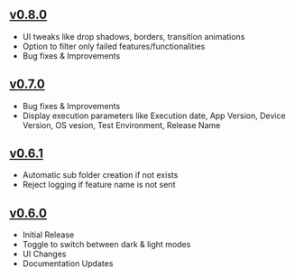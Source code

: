 ## **[v0.8.0](https://rubygems.org/gems/nxgreport/versions/0.8.0)**

- UI tweaks like drop shadows, borders, transition animations
- Option to filter only failed features/functionalities
- Bug fixes & Improvements

## **[v0.7.0](https://rubygems.org/gems/nxgreport/versions/0.7.0)**

- Bug fixes & Improvements
- Display execution parameters like Execution date, App Version, Device Version, OS vesion, Test Environment, Release Name

## **[v0.6.1](https://rubygems.org/gems/nxgreport/versions/0.6.1)**

- Automatic sub folder creation if not exists
- Reject logging if feature name is not sent

## **[v0.6.0](https://rubygems.org/gems/nxgreport/versions/0.6.0)**

- Initial Release
- Toggle to switch between dark & light modes
- UI Changes
- Documentation Updates
